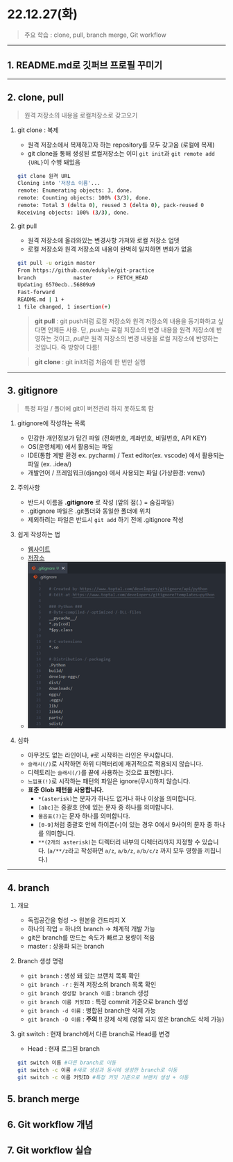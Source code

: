 # 22.12.27(화)
>주요 학습 : clone, pull, branch merge, Git workflow

---

## 1. README.md로 깃퍼브 프로필 꾸미기

---

## 2. clone, pull
>원격 저장소의 내용을 로컬저장소로 갖고오기

1. git clone : 복제 
    - 원격 저장소에서 복제하고자 하는 repository를 모두 갖고옴 (로컬에 복제)
    - git clone을 통해 생성된 로컬저장소는 이미 `git init`과 `git remote add {URL}`이 수행 돼있음
    ```bash
    git clone 원격 URL
    Cloning into '저장소 이름'...
    remote: Enumerating objects: 3, done.
    remote: Counting objects: 100% (3/3), done.
    remote: Total 3 (delta 0), reused 3 (delta 0), pack-reused 0
    Receiving objects: 100% (3/3), done.
    ```

2. git pull 
   - 원격 저장소에 올라와있는 변경사항 가져와 로컬 저장소 업뎃
   - 로컬 저장소와 원격 저장소의 내용이 완벽히 일치하면 변화가 없음 
   ```bash 
   git pull -u origin master 
   From https://github.com/edukyle/git-practice
   branch            master     -> FETCH_HEAD
   Updating 6570ecb..56809a9
   Fast-forward
   README.md | 1 +
   1 file changed, 1 insertion(+)  
   ```     
   > **git pull** : git push처럼 로컬 저장소와 원격 저장소의 내용을 동기화하고 싶다면 언제든 사용. 단, *push*는 로컬 저장소의 변경 내용을 원격 저장소에 반영하는 것이고, *pull*은 원격 저장소의 변경 내용을 로컬 저장소에 반영하는 것입니다. 즉 방향이 다름!
   
   > **git clone** : git init처럼 처음에 한 번만 실행


---

## 3. gitignore
> 특정 파일 / 폴더에 git이 버전관리 하지 못하도록 함 

1. gitignore에 작성하는 목록
   - 민감한 개인정보가 담긴 파일 (전화번호, 계좌번호, 비밀번호, API KEY)
   - OS(운영체제) 에서 활용되는 파일
   - IDE(통합 계발 환경 ex. pycharm) / Text editor(ex. vscode) 에서 활용되는 파일 (ex. .idea/)
   - 개발언어 / 프레임워크(django) 에서 사용되는 파일 (가상환경: venv/)

2. 주의사항
   - 반드시 이름을 **.gitignore** 로 작성 (앞의 점(.) = 숨김파일)
   - .gitignore 파일은 .git폴더와 동일한 폴더에 위치
   - 제외하려는 파일은 반드시 `git add` 하기 전에 .gitignore 작성

3. 쉽게 작성하는 법
   - [웹사이트](https://www.toptal.com/developers/gitignore/) 
   - [저장소](https://github.com/github/gitignore)
   - ![example](git_ignore_example.png)

4. 심화
    -  아무것도 없는 라인이나, `#`로 시작하는 라인은 무시합니다.
    - `슬래시(/)`로 시작하면 하위 디렉터리에 재귀적으로 적용되지 않습니다.
    - 디렉토리는 `슬래시(/)`를 끝에 사용하는 것으로 표현합니다.
    - `느낌표(!)`로 시작하는 패턴의 파일은 ignore(무시)하지 않습니다.
    - **표준 Glob 패턴을 사용합니다.**
      - `*(asterisk)`는 문자가 하나도 없거나 하나 이상을 의미합니다.
      - `[abc]`는 중괄호 안에 있는 문자 중 하나를 의미합니다.
      - `물음표(?)`는 문자 하나를 의미합니다.
      - `[0-9]`처럼 중괄호 안에 하이픈(-)이 있는 경우 0에서 9사이의 문자 중 하나를 의미합니다.
      - `**(2개의 asterisk)`는 디렉터리 내부의 디렉터리까지 지정할 수 있습니다.
      (`a/**/z`라고 작성하면 `a/z`, `a/b/z`, `a/b/c/z` 까지 모두 영향을 끼칩니다.)

---

## 4. branch
1. 개요 
    - 독립공간을 형성 -> 원본을 건드리지 X
    - 하나의 작업 = 하나의 branch -> 체계적 개발 가능
    - git은 branch를 만드는 속도가 빠르고 용량이 적음 
    - master : 상용화 되는 branch 

2. Branch 생성 명령
    - `git branch` : 생성 돼 있는 브랜치 목록 확인
    - `git branch -r` : 원격 저장소의 branch 목록 확인
    - `git branch 생성할 branch 이름` : branch 생성
    - `git branch 이름 커밋ID` : 특정 commit 기준으로 branch 생성
    - `git branch -d 이름` : 병합된 branch만 삭제 가능 
    - `git branch -D 이름` : **주의** !! 강제 삭제 (병합 되지 않은 branch도 삭제 가능)

3. git switch : 현재 branch에서 다른 branch로 Head를 변경
    - Head : 현재 로그된 branch 
    ```bash
    git switch 이름 #다른 branch로 이동
    git switch -c 이름 #새로 생성과 동시에 생성한 branch로 이동
    git switch -c 이름 커밋ID #특정 커밋 기준으로 브랜치 생성 + 이동

## 5. branch merge

## 6. Git workflow 개념
## 7. Git workflow 실습 